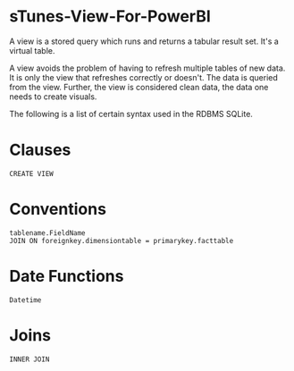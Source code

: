 # sTunes-View-For-PowerBI

A view is a stored query which runs and returns a tabular result set. It's a virtual table. 

A view avoids the problem of having to refresh multiple tables of new data. It is only the view that refreshes correctly or doesn't. The data is queried from the view. Further, the view is considered clean data, the data one needs to create visuals. 

The following is a list of certain syntax used in the RDBMS SQLite. 

# Clauses
    CREATE VIEW
# Conventions
    tablename.FieldName
    JOIN ON foreignkey.dimensiontable = primarykey.facttable
# Date Functions
    Datetime
# Joins
    INNER JOIN
